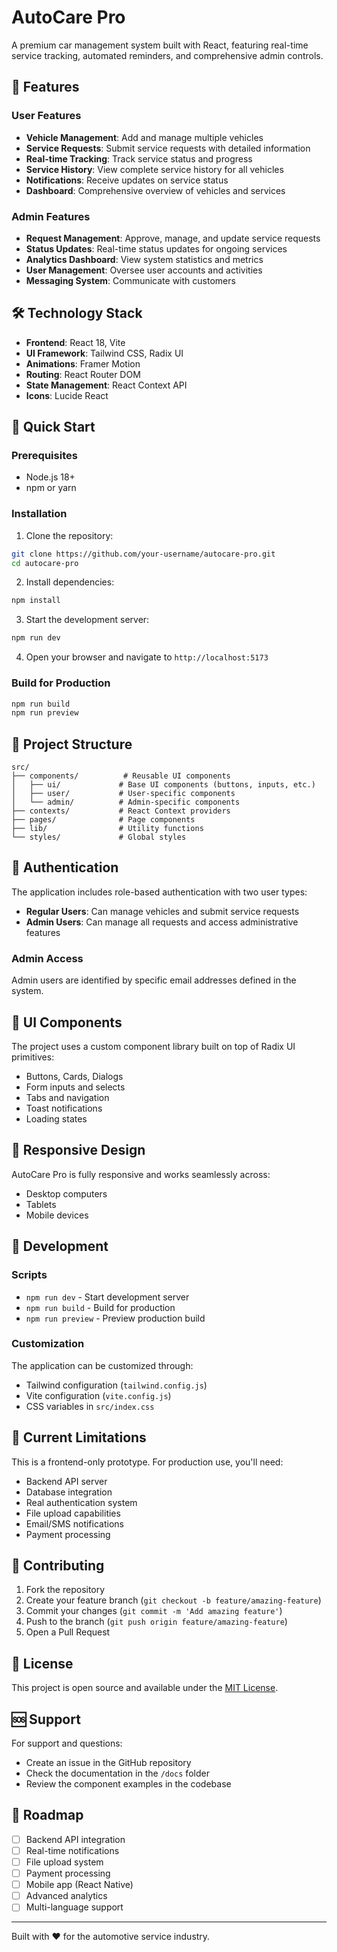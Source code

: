 # AutoCare Pro

A premium car management system built with React, featuring real-time service tracking, automated reminders, and comprehensive admin controls.

## 🚗 Features

### User Features
- **Vehicle Management**: Add and manage multiple vehicles
- **Service Requests**: Submit service requests with detailed information
- **Real-time Tracking**: Track service status and progress
- **Service History**: View complete service history for all vehicles
- **Notifications**: Receive updates on service status
- **Dashboard**: Comprehensive overview of vehicles and services

### Admin Features
- **Request Management**: Approve, manage, and update service requests
- **Status Updates**: Real-time status updates for ongoing services
- **Analytics Dashboard**: View system statistics and metrics
- **User Management**: Oversee user accounts and activities
- **Messaging System**: Communicate with customers

## 🛠 Technology Stack

- **Frontend**: React 18, Vite
- **UI Framework**: Tailwind CSS, Radix UI
- **Animations**: Framer Motion
- **Routing**: React Router DOM
- **State Management**: React Context API
- **Icons**: Lucide React

## 🚀 Quick Start

### Prerequisites
- Node.js 18+ 
- npm or yarn

### Installation

1. Clone the repository:
```bash
git clone https://github.com/your-username/autocare-pro.git
cd autocare-pro
```

2. Install dependencies:
```bash
npm install
```

3. Start the development server:
```bash
npm run dev
```

4. Open your browser and navigate to `http://localhost:5173`

### Build for Production

```bash
npm run build
npm run preview
```

## 📁 Project Structure

```
src/
├── components/          # Reusable UI components
│   ├── ui/             # Base UI components (buttons, inputs, etc.)
│   ├── user/           # User-specific components
│   └── admin/          # Admin-specific components
├── contexts/           # React Context providers
├── pages/              # Page components
├── lib/                # Utility functions
└── styles/             # Global styles
```

## 🔐 Authentication

The application includes role-based authentication with two user types:

- **Regular Users**: Can manage vehicles and submit service requests
- **Admin Users**: Can manage all requests and access administrative features

### Admin Access
Admin users are identified by specific email addresses defined in the system.

## 🎨 UI Components

The project uses a custom component library built on top of Radix UI primitives:

- Buttons, Cards, Dialogs
- Form inputs and selects
- Tabs and navigation
- Toast notifications
- Loading states

## 📱 Responsive Design

AutoCare Pro is fully responsive and works seamlessly across:
- Desktop computers
- Tablets
- Mobile devices

## 🔧 Development

### Scripts

- `npm run dev` - Start development server
- `npm run build` - Build for production
- `npm run preview` - Preview production build

### Customization

The application can be customized through:
- Tailwind configuration (`tailwind.config.js`)
- Vite configuration (`vite.config.js`)
- CSS variables in `src/index.css`

## 🚦 Current Limitations

This is a frontend-only prototype. For production use, you'll need:

- Backend API server
- Database integration
- Real authentication system
- File upload capabilities
- Email/SMS notifications
- Payment processing

## 🤝 Contributing

1. Fork the repository
2. Create your feature branch (`git checkout -b feature/amazing-feature`)
3. Commit your changes (`git commit -m 'Add amazing feature'`)
4. Push to the branch (`git push origin feature/amazing-feature`)
5. Open a Pull Request

## 📄 License

This project is open source and available under the [MIT License](LICENSE).

## 🆘 Support

For support and questions:
- Create an issue in the GitHub repository
- Check the documentation in the `/docs` folder
- Review the component examples in the codebase

## 🔮 Roadmap

- [ ] Backend API integration
- [ ] Real-time notifications
- [ ] File upload system
- [ ] Payment processing
- [ ] Mobile app (React Native)
- [ ] Advanced analytics
- [ ] Multi-language support

---

Built with ❤️ for the automotive service industry.